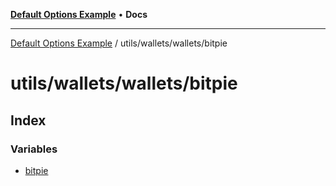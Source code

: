 [**Default Options Example**](../../../../README.md) • **Docs**

***

[Default Options Example](../../../../modules.md) / utils/wallets/wallets/bitpie

# utils/wallets/wallets/bitpie

## Index

### Variables

- [bitpie](variables/bitpie.md)
